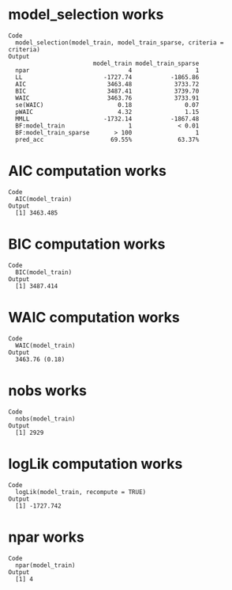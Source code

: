 # model_selection works

    Code
      model_selection(model_train, model_train_sparse, criteria = criteria)
    Output
                            model_train model_train_sparse
      npar                            4                  1
      LL                       -1727.74           -1865.86
      AIC                       3463.48            3733.72
      BIC                       3487.41            3739.70
      WAIC                      3463.76            3733.91
      se(WAIC)                     0.18               0.07
      pWAIC                        4.32               1.15
      MMLL                     -1732.14           -1867.48
      BF:model_train                  1             < 0.01
      BF:model_train_sparse       > 100                  1
      pred_acc                   69.55%             63.37%

# AIC computation works

    Code
      AIC(model_train)
    Output
      [1] 3463.485

# BIC computation works

    Code
      BIC(model_train)
    Output
      [1] 3487.414

# WAIC computation works

    Code
      WAIC(model_train)
    Output
      3463.76 (0.18)

# nobs works

    Code
      nobs(model_train)
    Output
      [1] 2929

# logLik computation works

    Code
      logLik(model_train, recompute = TRUE)
    Output
      [1] -1727.742

# npar works

    Code
      npar(model_train)
    Output
      [1] 4

